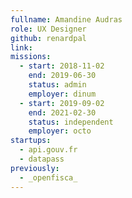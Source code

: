 ```yaml
---
fullname: Amandine Audras
role: UX Designer
github: renardpal
link:
missions:
  - start: 2018-11-02
    end: 2019-06-30
    status: admin
    employer: dinum
  - start: 2019-09-02
    end: 2021-02-30
    status: independent
    employer: octo
startups:
  - api.gouv.fr
  - datapass
previously:
  - _openfisca_
---
```


